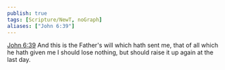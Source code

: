 ```yaml
---
publish: true
tags: [Scripture/NewT, noGraph]
aliases: ["John 6:39"]
---
```

[John 6:39](https://churchofjesuschrist.org/study/scriptures/nt/john/6?lang=eng&id=p39#p39) And this is the Father's will which hath sent me, that of all which he hath given me I should lose nothing, but should raise it up again at the last day.

